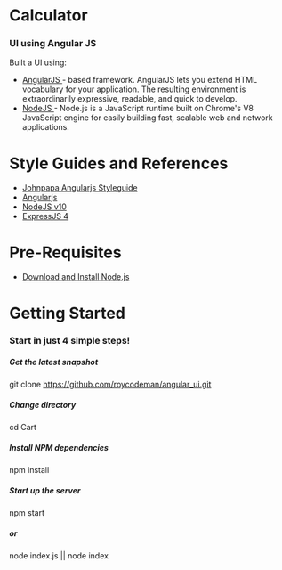 # Calculator
### UI using Angular JS

Built a UI using:

* [ AngularJS ](https://angularjs.org/) - based framework. AngularJS lets you extend HTML vocabulary for your application. The resulting environment is extraordinarily expressive, readable, and quick to develop.
* [ NodeJS ](https://nodejs.org/en/) - Node.js is a JavaScript runtime built on Chrome's V8 JavaScript engine for easily building fast, scalable web and network applications.

# Style Guides and References
* [ Johnpapa Angularjs Styleguide ](https://github.com/johnpapa/angular-styleguide/tree/master/a1)
* [ Angularjs ](https://angularjs.org/)
* [ NodeJS v10 ](https://github.com/nodejs/Release#lts_schedule)
* [ ExpressJS 4 ](https://expressjs.com/en/4x/api.html)

# Pre-Requisites
* [ Download and Install Node.js ](https://nodejs.org/en/)

# Getting Started
### Start in just 4 simple steps!

##### Get the latest snapshot
git clone https://github.com/roycodeman/angular_ui.git

##### Change directory
cd Cart

##### Install NPM dependencies
npm install

##### Start up the server
npm start
##### or
node index.js || node index
